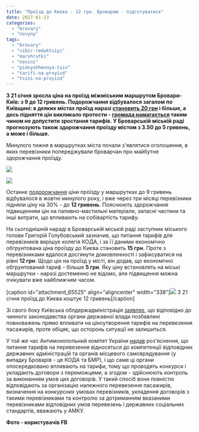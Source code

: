 ```yaml
---
title: "Проїзд до Києва - 12 грн. Броварам - підготуватися"
date: 2017-01-23
categories: 
  - "brovary"
  - "novyny"
tags: 
  - "brovary"
  - "vibir-redaktsiyi"
  - "marshrutki"
  - "novini"
  - "pidvyshhennya-tsin"
  - "tarifi-na-proyizd"
  - "tsini-na-proyizd"
---
```


**З 21 січня зросла ціна на проїзд міжміським маршрутом Бровари-Київ: з 9 до 12 гривень. Подорожчання відбувалося загалом по Київщині: в деяких містах проїзд наразі [становить 20 грн](http://bigkiev.com.ua/content/proezd-v-prigorodnyh-marshrutkah-podorozhal-do-20-griven) і більше, а десь підняття цін викликало протести - [громада намагається](https://www.facebook.com/trypilskiikrai/videos/597887127076758/?pnref=story) таким чином не допустити зростання тарифів. У Броварській міській раді прогнозують також здорожчання проїзду містом з 3.50 до 5 гривень, а може і більше.**

Минулого тижня в маршрутках міста почали з'являтися оголошення, в яких перевізники попереджували броварчан про майбутне здорожчання проїзду.

[![](https://mpz.brovary.org/wp-content/uploads/2017/01/15978045_10211583890134008_5507108044773973122_n.jpg)](https://mpz.brovary.org/wp-content/uploads/2017/01/15978045_10211583890134008_5507108044773973122_n.jpg)

[![](https://mpz.brovary.org/wp-content/uploads/2017/01/16117815_1243915919020372_1085890648_n.jpg)](https://mpz.brovary.org/wp-content/uploads/2017/01/16117815_1243915919020372_1085890648_n.jpg)

Останнє [подорожчання](https://mpz.brovary.org/9-grn-za-proyizd-u-marshrutkah-kyyiv-brovary-chergove-zdorozhchannya-proyizdu/) ціни проїзду у маршрутках до 9 гривень відбувалося в жовтні минулого року, і вже через три місяці перевізники підняли ціну на 30% - до **12 гривень**. Пояснюють здорожчання підвищенням цін на паливно-мастильні матеріали, запасні частини та інші витрати, що впливають на собівартість тарифу.

На сьогоднішній нараді в Броварській міській раді заступник міського голови Григорій Голубовський зазначив, що питання тарифів для перевізників вирішує колегія КОДА, і за її даними економічно обгрунтована ціна проїзду до Києва становить **15 грн.** Проте з перевізниками вдалося досгянути домовленності і зафіксуватися на рівні **12 грн**. Щодо цін на проїзд у місті, він додав, що економічно обгрунтований тариф - більше **5 грн**. Яку ціну встановлять на міські маршрутки - наразі достеменно не відомо, але підвищення можна очікувати вже найближчим часом.

\[caption id="attachment\_65525" align="aligncenter" width="338"\][![](https://mpz.brovary.org/wp-content/uploads/2017/01/16178740_10211622085248862_333809557241591649_o.jpg)](https://mpz.brovary.org/wp-content/uploads/2017/01/16178740_10211622085248862_333809557241591649_o.jpg) З 21 січня проїзд до Києва коштує 12 гривень\[/caption\]

Зі свого боку Київська облдержадміністрація [заявляє](http://koda.gov.ua/news/pereviznikiv-kiivshhini-zmusyat-obgru/), що відповідно до чинного законодавства органи державної влади позбавлені повноважень прямо впливати на ціноутворення тарифів на перевезення пасажирів, проте обіцяє, що осторонь ситуації не залишиться.

У той же час Антимонопольний комітет України [надав](http://www.amc.gov.ua/amku/control/main/uk/publish/article/132816) роз'яснення, що питання тарифів на перевезення відносяться до компетенції відповідних державних адміністрацій та органів місцевого самоврядування (у випадку Броварів - це КОДА та БМР), і що саме ці органи опосередковано впливають на тарифи, тому що проводять конкурси і укладають договори з переможцями, а згодом - здійснюють контроль за виконанням умов цих договорів. У такий спосіб вони повністю відповідають за організацію належного перевезення пасажирів, визначення на конкурсних умовах перевізників, укладення договорів з такими перевізниками та контролю за дотриманням вказаними перевізниками відповідних умов перевезень і державних соціальних стандартів, вважають у АМКУ.

**Фото - користувачів FB**
